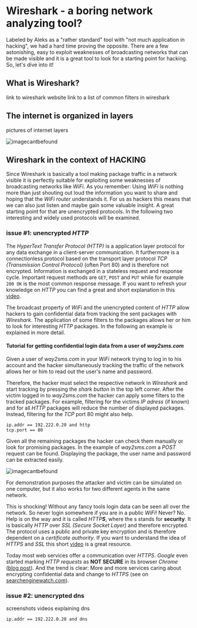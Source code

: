 # Wireshark - a boring network analyzing tool?

Labeled by Aleks as a "rather standard" tool with "not much application in hacking", we had a hard time proving the opposite. There are a few astonishing, easy to exploit weaknesses of broadcasting networks that can be made visible and it is a great tool to look for a starting point for hacking. So, let's dive into it!

## What is Wireshark?
link to wireshark website
link to a list of common filters in wireshark


## The internet is organized in layers
pictures of internet layers

![imagecantbefound](https://github.com/sbleh/wireshark_presentation/blob/master/layersInWirehark.JPG?raw=true)



## Wireshark in the context of HACKING
Since Wireshark is basically a tool making package traffic in a network visible it is perfectly suitable for exploiting some weaknesses of broadcasting networks like *WiFi*. As you remember: Using *WiFi* is nothing more than just shouting out loud the information you want to share and hoping that the *WiFi router* understands it. For us as hackers this means that we can also just listen and maybe gain some valuable insight. A great starting point for that are unencrypted protocols. In the following two interesting and widely used protocols will be examined.

### issue #1: unencrypted *HTTP*
The *HyperText Transfer Protocol (HTTP)* is a application layer protocol for any data exchange in a client-server communication. It furthermore is a connectionless protocol based on the transport layer protocol *TCP (Transmission Control Protocol)* (often Port 80) and is therefore not encrypted. Information is exchanged in a stateless request and response cycle. Important request methods are `GET`, `POST` and `PUT` while for example `200 OK` is the most common response message. If you want to refresh your knowledge on *HTTP* you can find a great and short explanation in this [video](https://www.youtube.com/watch?v=eesqK59rhGA).

The broadcast property of *WiFi* and the unencrypted content of *HTTP* allow hackers to gain confidential data from tracking the sent packages with *Wireshark*. The application of some filters to the packages allows her or him to look for interesting *HTTP* packages. In the following an example is explained in more detail.

#### Tutorial for getting confidential login data from a user of *way2sms.com*

Given a user of *way2sms.com* in your *WiFi* network trying to log in to his account and the hacker simultaneously tracking the traffic of the network allows her or him to read out the user's name and password.

Therefore, the hacker must select the respective network in *Wireshark* and start tracking by pressing the *shark button* in the top left corner. After the victim logged in to *way2sms.com* the hacker can apply some filters to the tracked packages. For example, filtering for the victims *IP adress* (if known) and for all *HTTP* packages will reduce the number of displayed packages. Instead, filtering for the *TCP* port 80 might also help.

```
ip.addr == 192.222.0.20 and http
tcp.port == 80
```

Given all the remaining packages the hacker can check them manually or look for promising packages. In the example of *way2sms.com* a *POST* request can be found. Displaying the package, the user name and password can be extracted easily. 

![imagecantbefound](https://github.com/sbleh/wireshark_presentation/blob/master/httpPOST.JPG?raw=true)

For demonstration purposes the attacker and victim can be simulated on one computer, but it also works for two different agents in the same network.

This is shocking! Without any fancy tools login data can be seen all over the network. So never login somewhere if you are in a public *WiFi*! Never? No. Help is on the way and it is called *HTTP**S***, where the s stands for **security**. It is basically *HTTP* over *SSL (Secure Socket Layer)* and therefore encrypted. The protocol uses a public and private key encryption and is therefore dependent on a *certificate authority*. If you want to understand the idea of *HTTPS* and *SSL* this short [video](https://www.youtube.com/watch?v=4nGrOpo0Cuc) is a great resource.

Today most web services offer a communication over *HTTPS*. *Google* even started marking *HTTP requests* as **NOT SECURE** in its browser *Chrome* ([blog post](https://www.blog.google/products/chrome/milestone-chrome-security-marking-http-not-secure/)). And the trend is clear: More and more services caring about encrypting confidential data and change to *HTTPS* (see on [searchenginewatch.com](https://searchenginewatch.com/2018/04/11/the-state-of-https-in-2018-why-should-you-migrate/)).

### issue #2: unencrypted dns
screenshots
videos explaining dns

```
ip.addr == 192.222.0.20 and dns
```







